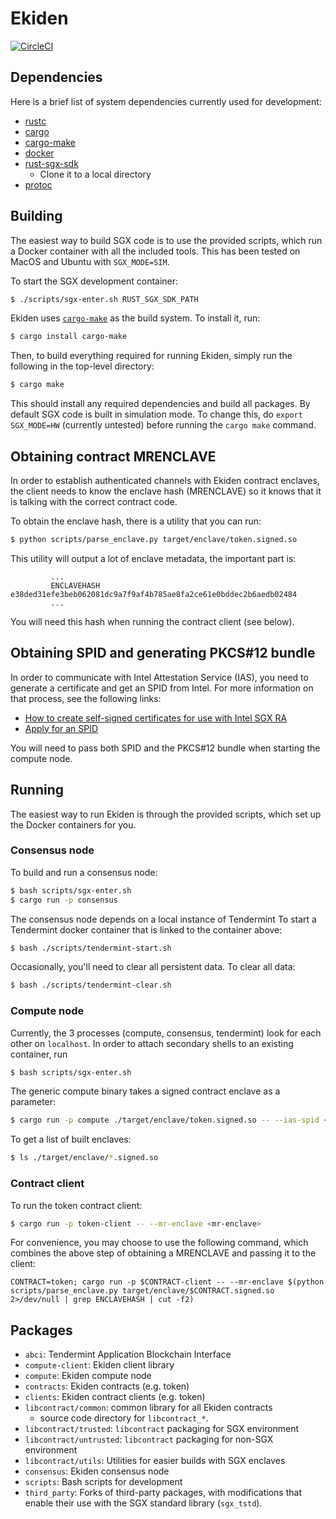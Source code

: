 # Ekiden

[![CircleCI](https://circleci.com/gh/sunblaze-ucb/ekiden.svg?style=svg&circle-token=1e61090ac6971ca5db0514e4593d5fdeff83f6a9)](https://circleci.com/gh/sunblaze-ucb/ekiden)

## Dependencies

Here is a brief list of system dependencies currently used for development:
- [rustc](https://www.rust-lang.org/en-US/)
- [cargo](http://doc.crates.io/)
- [cargo-make](https://crates.io/crates/cargo-make)
- [docker](https://www.docker.com/)
- [rust-sgx-sdk](https://github.com/baidu/rust-sgx-sdk)
  - Clone it to a local directory
- [protoc](https://github.com/google/protobuf/releases)

## Building

The easiest way to build SGX code is to use the provided scripts, which run a Docker
container with all the included tools. This has been tested on MacOS and Ubuntu with `SGX_MODE=SIM`.

To start the SGX development container:
```bash
$ ./scripts/sgx-enter.sh RUST_SGX_SDK_PATH
```

Ekiden uses [`cargo-make`](https://crates.io/crates/cargo-make) as the build system. To install it,
run:
```bash
$ cargo install cargo-make
```

Then, to build everything required for running Ekiden, simply run the following in the top-level
directory:
```bash
$ cargo make
```

This should install any required dependencies and build all packages. By default SGX code is
built in simulation mode. To change this, do `export SGX_MODE=HW` (currently untested) before
running the `cargo make` command.

## Obtaining contract MRENCLAVE

In order to establish authenticated channels with Ekiden contract enclaves, the client needs
to know the enclave hash (MRENCLAVE) so it knows that it is talking with the correct contract
code.

To obtain the enclave hash, there is a utility that you can run:
```bash
$ python scripts/parse_enclave.py target/enclave/token.signed.so
```

This utility will output a lot of enclave metadata, the important part is:
```
         ...
         ENCLAVEHASH    e38ded31efe3beb062081dc9a7f9af4b785ae8fa2ce61e0bddec2b6aedb02484
         ...
```

You will need this hash when running the contract client (see below).

## Obtaining SPID and generating PKCS#12 bundle

In order to communicate with Intel Attestation Service (IAS), you need to generate a certificate
and get an SPID from Intel. For more information on that process, see the following links:
* [How to create self-signed certificates for use with Intel SGX RA](https://software.intel.com/en-us/articles/how-to-create-self-signed-certificates-for-use-with-intel-sgx-remote-attestation-using)
* [Apply for an SPID](https://software.intel.com/formfill/sgx-onboarding)

You will need to pass both SPID and the PKCS#12 bundle when starting the compute node.

## Running

The easiest way to run Ekiden is through the provided scripts,
which set up the Docker containers for you.

### Consensus node

To build and run a consensus node:
```bash
$ bash scripts/sgx-enter.sh
$ cargo run -p consensus
```

The consensus node depends on a local instance of Tendermint
To start a Tendermint docker container that is linked to the container above:
```bash
$ bash ./scripts/tendermint-start.sh
```

Occasionally, you'll need to clear all persistent data. To clear all data:
```bash
$ bash ./scripts/tendermint-clear.sh
```

### Compute node

Currently, the 3 processes (compute, consensus, tendermint) look for each other on `localhost`.
In order to attach secondary shells to an existing container, run
```bash
$ bash scripts/sgx-enter.sh
```

The generic compute binary takes a signed contract enclave as a parameter:
```bash
$ cargo run -p compute ./target/enclave/token.signed.so -- --ias-spid <spid> --ias-pkcs12 client.pfx
```

To get a list of built enclaves:
```bash
$ ls ./target/enclave/*.signed.so
```

### Contract client

To run the token contract client:
```bash
$ cargo run -p token-client -- --mr-enclave <mr-enclave>
```

For convenience, you may choose to use the following command, which combines the above step of obtaining
a MRENCLAVE and passing it to the client:
```
CONTRACT=token; cargo run -p $CONTRACT-client -- --mr-enclave $(python scripts/parse_enclave.py target/enclave/$CONTRACT.signed.so  2>/dev/null | grep ENCLAVEHASH | cut -f2)
```

## Packages
- `abci`: Tendermint Application Blockchain Interface
- `compute-client`: Ekiden client library
- `compute`: Ekiden compute node
- `contracts`: Ekiden contracts (e.g. token)
- `clients`: Ekiden contract clients (e.g. token)
- `libcontract/common`: common library for all Ekiden contracts
  - source code directory for `libcontract_*`.
- `libcontract/trusted`: `libcontract` packaging for SGX environment
- `libcontract/untrusted`: `libcontract` packaging for non-SGX environment
- `libcontract/utils`: Utilities for easier builds with SGX enclaves
- `consensus`: Ekiden consensus node
- `scripts`: Bash scripts for development
- `third_party`: Forks of third-party packages, with modifications that enable their use with the SGX standard library (`sgx_tstd`).
